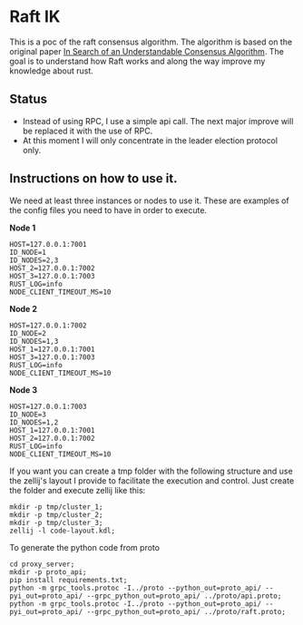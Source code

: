 # Raft IK
This is a poc of the raft consensus algorithm. The algorithm is based on the original paper
[In Search of an Understandable Consensus Algorithm](https://dl.acm.org/doi/10.5555/2643634.2643666).
The goal is to understand how Raft works and along the way improve my knowledge about rust.

## Status
* Instead of using RPC, I use a simple api call. The next major improve will be replaced it with the use of RPC.
* At this moment I will only concentrate in the leader election protocol only.

## Instructions on how to use it.
We need at least three instances or nodes to use it. These are examples of the config files you need to have in order to execute.

**Node 1**
```
HOST=127.0.0.1:7001
ID_NODE=1
ID_NODES=2,3
HOST_2=127.0.0.1:7002
HOST_3=127.0.0.1:7003
RUST_LOG=info
NODE_CLIENT_TIMEOUT_MS=10
```
**Node 2**
```
HOST=127.0.0.1:7002
ID_NODE=2
ID_NODES=1,3
HOST_1=127.0.0.1:7001
HOST_3=127.0.0.1:7003
RUST_LOG=info
NODE_CLIENT_TIMEOUT_MS=10
```
**Node 3**
```
HOST=127.0.0.1:7003
ID_NODE=3
ID_NODES=1,2
HOST_1=127.0.0.1:7001
HOST_2=127.0.0.1:7002
RUST_LOG=info
NODE_CLIENT_TIMEOUT_MS=10
```
If you want you can create a tmp folder with the following structure and use the zellij's layout I provide to facilitate the execution and control.
Just create the folder and execute zellij like this:
```shell
mkdir -p tmp/cluster_1;
mkdir -p tmp/cluster_2;
mkdir -p tmp/cluster_3;
zellij -l code-layout.kdl;
```

To generate the python code from proto
```shell
cd proxy_server;
mkdir -p proto_api;
pip install requirements.txt;
python -m grpc_tools.protoc -I../proto --python_out=proto_api/ --pyi_out=proto_api/ --grpc_python_out=proto_api/ ../proto/api.proto;
python -m grpc_tools.protoc -I../proto --python_out=proto_api/ --pyi_out=proto_api/ --grpc_python_out=proto_api/ ../proto/raft.proto;
```
